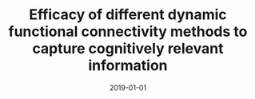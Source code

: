 ---
title: "Efficacy of different dynamic functional connectivity methods to capture cognitively relevant information"
date: 2019-01-01
authors_string: Xie H, Zheng CY, Daniel Handwerker, Peter Bandettini, Vince Calhoun, Mitra S
authors:
   - Xie H
   - Zheng CY
   - Daniel Handwerker
   - Peter Bandettini
   - Vince Calhoun
   - Mitra S
author_ids:
   - daniel_handwerker
   - peter_bandettini
journal: 'NeuroImage'
volume: 
issue: 
pages: 
book_title: ''
publisher: ''
abstract: ''
project_id: 
paper_url: https://www.sciencedirect.com/science/article/pii/S1053811918321815
doi: https://doi.org/10.1016/j.neuroimage.2018.12.037
data_loc: ''
code_loc: ''
file: '/assets/publications//assets/publications/'
file_name: '/assets/publications/'
type: journal_article
pub_str: ' (2019) NeuroImage '
layout: publication 
---